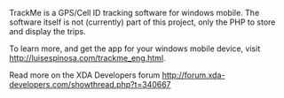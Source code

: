 TrackMe is a GPS/Cell ID tracking software for windows mobile.  The software itself is not (currently) part of this project, only the PHP to store and display the trips.

To learn more, and get the app for your windows mobile device, visit http://luisespinosa.com/trackme_eng.html.

Read more on the XDA Developers forum http://forum.xda-developers.com/showthread.php?t=340667
